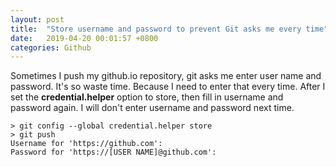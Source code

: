 ```yaml
---
layout: post
title:  "Store username and password to prevent Git asks me every time"
date:   2019-04-20 00:01:57 +0800
categories: Github
---
```

Sometimes I push my github.io repository, git asks me enter user name and password. It's so waste time. Because I need to enter that every time. After I set the **credential.helper** option to store, then fill in username and password again. I will don't enter username and password next time. 

```
> git config --global credential.helper store
> git push
Username for 'https://github.com':
Password for 'https://[USER NAME]@github.com':
```

